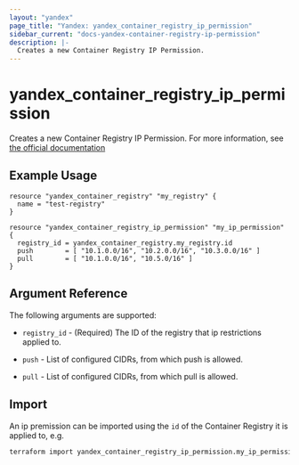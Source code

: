 ```yaml
---
layout: "yandex"
page_title: "Yandex: yandex_container_registry_ip_permission"
sidebar_current: "docs-yandex-container-registry-ip-permission"
description: |-
  Creates a new Container Registry IP Permission.
---
```


# yandex\_container\_registry\_ip\_permission

Creates a new Container Registry IP Permission. For more information, see
[the official documentation](https://cloud.yandex.ru/docs/container-registry/operations/registry/registry-access)

## Example Usage

```hcl
resource "yandex_container_registry" "my_registry" {
  name = "test-registry"
}

resource "yandex_container_registry_ip_permission" "my_ip_permission" {
  registry_id = yandex_container_registry.my_registry.id
  push        = [ "10.1.0.0/16", "10.2.0.0/16", "10.3.0.0/16" ]
  pull        = [ "10.1.0.0/16", "10.5.0/16" ]
}
```

## Argument Reference

The following arguments are supported:

* `registry_id` - (Required) The ID of the registry that ip restrictions applied to.

* `push` - List of configured CIDRs, from which push is allowed.

* `pull` - List of configured CIDRs, from which pull is allowed.

## Import

An ip premission can be imported using the `id` of the Container Registry it is applied to, e.g.

```bash
terraform import yandex_container_registry_ip_permission.my_ip_permission registry_id
```
